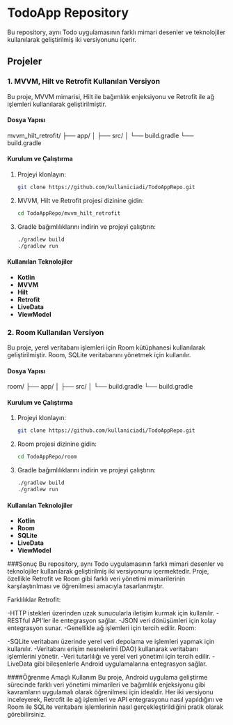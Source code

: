 # TodoApp Repository

Bu repository, aynı Todo uygulamasının farklı mimari desenler ve teknolojiler kullanılarak geliştirilmiş iki versiyonunu içerir.

## Projeler

### 1. MVVM, Hilt ve Retrofit Kullanılan Versiyon
Bu proje, MVVM mimarisi, Hilt ile bağımlılık enjeksiyonu ve Retrofit ile ağ işlemleri kullanılarak geliştirilmiştir.

#### Dosya Yapısı
mvvm_hilt_retrofit/
├── app/
│ ├── src/
│ └── build.gradle
└── build.gradle
#### Kurulum ve Çalıştırma
1. Projeyi klonlayın:
    ```bash
    git clone https://github.com/kullaniciadi/TodoAppRepo.git
    ```
2. MVVM, Hilt ve Retrofit projesi dizinine gidin:
    ```bash
    cd TodoAppRepo/mvvm_hilt_retrofit
    ```
3. Gradle bağımlılıklarını indirin ve projeyi çalıştırın:
    ```bash
    ./gradlew build
    ./gradlew run
    ```

#### Kullanılan Teknolojiler
- **Kotlin**
- **MVVM**
- **Hilt**
- **Retrofit**
- **LiveData**
- **ViewModel**

### 2. Room Kullanılan Versiyon
Bu proje, yerel veritabanı işlemleri için Room kütüphanesi kullanılarak geliştirilmiştir. Room, SQLite veritabanını yönetmek için kullanılır.

#### Dosya Yapısı
room/
├── app/
│ ├── src/
│ └── build.gradle
└── build.gradle
#### Kurulum ve Çalıştırma
1. Projeyi klonlayın:
    ```bash
    git clone https://github.com/kullaniciadi/TodoAppRepo.git
    ```
2. Room projesi dizinine gidin:
    ```bash
    cd TodoAppRepo/room
    ```
3. Gradle bağımlılıklarını indirin ve projeyi çalıştırın:
    ```bash
    ./gradlew build
    ./gradlew run
    ```

#### Kullanılan Teknolojiler
- **Kotlin**
- **Room**
- **SQLite**
- **LiveData**
- **ViewModel**

###Sonuç
Bu repository, aynı Todo uygulamasının farklı mimari desenler ve teknolojiler kullanılarak geliştirilmiş iki versiyonunu içermektedir. Proje, özellikle Retrofit ve Room gibi farklı veri yönetimi mimarilerinin karşılaştırılması ve öğrenilmesi amacıyla tasarlanmıştır.

Farklılıklar
Retrofit:

-HTTP istekleri üzerinden uzak sunucularla iletişim kurmak için kullanılır.
-RESTful API'ler ile entegrasyon sağlar.
-JSON veri dönüşümleri için kolay entegrasyon sunar.
-Genellikle ağ işlemleri için tercih edilir.
Room:

-SQLite veritabanı üzerinde yerel veri depolama ve işlemleri yapmak için kullanılır.
-Veritabanı erişim nesnelerini (DAO) kullanarak veritabanı işlemlerini yönetir.
-Veri tutarlılığı ve yerel veri yönetimi için tercih edilir.
-LiveData gibi bileşenlerle Android uygulamalarına entegrasyon sağlar.

####Öğrenme Amaçlı Kullanım
Bu proje, Android uygulama geliştirme sürecinde farklı veri yönetimi mimarileri ve bağımlılık enjeksiyonu gibi kavramların uygulamalı olarak öğrenilmesi için idealdir. Her iki versiyonu inceleyerek, Retrofit ile ağ işlemleri ve API entegrasyonu nasıl yapıldığını ve Room ile SQLite veritabanı işlemlerinin nasıl gerçekleştirildiğini pratik olarak görebilirsiniz.